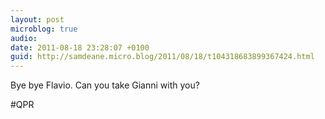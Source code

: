 ```yaml
---
layout: post
microblog: true
audio: 
date: 2011-08-18 23:28:07 +0100
guid: http://samdeane.micro.blog/2011/08/18/t104318683899367424.html
---
```

Bye bye Flavio. Can you take Gianni with you?

#QPR
